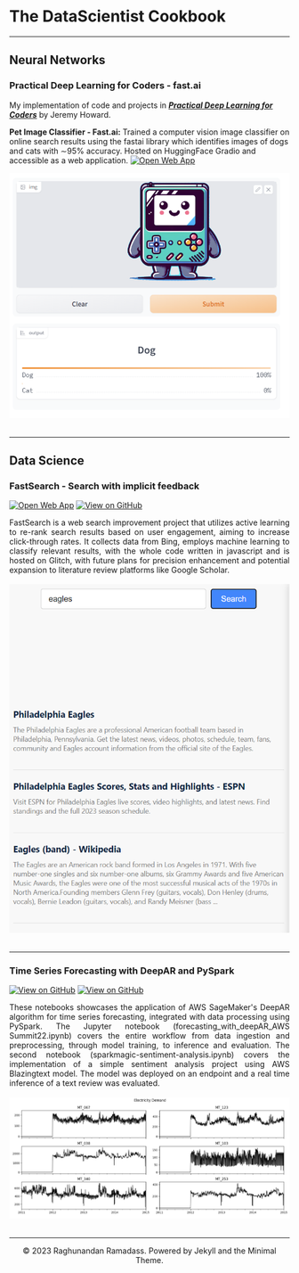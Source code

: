 # The DataScientist Cookbook
---
## Neural Networks

### Practical Deep Learning for Coders - fast.ai

My implementation of code and projects in [***Practical Deep Learning for Coders***](https://course.fast.ai/) by Jeremy Howard.

**Pet Image Classifier - Fast.ai:** Trained a computer vision image classifier on online search results using the fastai library which identifies images of dogs and cats with ∼95% accuracy. Hosted on HuggingFace Gradio and accessible as a web application. [![Open Web App](https://img.shields.io/badge/streamlit-Open_web_app-violet?logo=streamlit)](https://raghunandan-r.github.io/fastlearn/petclassifier.html)
<br>
<center><img src="images/petclassifier.png"/></center>
<br>

---
## Data Science

### FastSearch - Search with implicit feedback

[![Open Web App](https://img.shields.io/badge/glitch-Open_web_app-violet?logo=glitch)](https://gifted-delightful-palladium.glitch.me/)
[![View on GitHub](https://img.shields.io/badge/GitHub-View_on_GitHub-blue?logo=GitHub)](https://github.com/raghunandan-r/FastSeach_DSCI_Capstone)

<div style="text-align: justify">FastSearch is a web search improvement project that utilizes active learning to re-rank search results based on user engagement, aiming to increase click-through rates. It collects data from Bing, employs machine learning to classify relevant results, with the whole code written in javascript and is hosted on Glitch, with future plans for precision enhancement and potential expansion to literature review platforms like Google Scholar.</div>
<br>
<center><img src="images/SearchApplication_Screen.png"/></center>
<br>

---
### Time Series Forecasting with DeepAR and PySpark

[![View on GitHub](https://img.shields.io/badge/GitHub-View_on_GitHub-blue?logo=GitHub)](https://github.com/raghunandan-r/sagemaker-pyspark/blob/master/forecasting_with_deepAR_AWS%20Summit22.ipynb)
[![View on GitHub](https://img.shields.io/badge/GitHub-View_on_GitHub-blue?logo=GitHub)](https://github.com/raghunandan-r/sagemaker-pyspark/blob/master/sparkmagic-sentiment-analysis.ipynb)

<div style="text-align: justify">These notebooks showcases the application of AWS SageMaker's DeepAR algorithm for time series forecasting, integrated with data processing using PySpark. The Jupyter notebook (forecasting_with_deepAR_AWS Summit22.ipynb) covers the entire workflow from data ingestion and preprocessing, through model training, to inference and evaluation. The second notebook (sparkmagic-sentiment-analysis.ipynb) covers the implementation of a simple sentiment analysis project using AWS Blazingtext model. The model was deployed on an endpoint and a real time inference of a text review was evaluated.</div>
<br>
<center><img src="images/demand_forecasting.png"/></center>
<br>

---

<center>© 2023 Raghunandan Ramadass. Powered by Jekyll and the Minimal Theme.</center>
